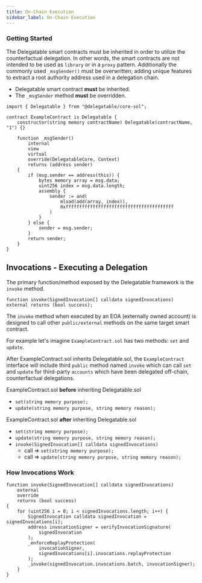 ```yaml
---
title: On-Chain Execution
sidebar_label: On-Chain Execution
---
```


### Getting Started

The Delegatable smart contracts must be inherited in order to utilize the counterfactual delegation. In other words, the smart contracts are not intended to be used as `library` or in a `proxy` pattern. Additionally the commonly used `_msgSender()` must be overwritten; adding unique features to extract a root authority address used in a delegation chain.

- Delegatable smart contract **must** be inherited.
- The `_msgSender` method **must** be overridden.

```solidity
import { Delegatable } from "@delegatable/core-sol";

contract ExampleContract is Delegatable {
    constructor(string memory contractName) Delegatable(contractName, "1") {}

    function _msgSender()
        internal
        view
        virtual
        override(DelegatableCore, Context)
        returns (address sender)
    {
        if (msg.sender == address(this)) {
            bytes memory array = msg.data;
            uint256 index = msg.data.length;
            assembly {
                sender := and(
                    mload(add(array, index)),
                    0xffffffffffffffffffffffffffffffffffffffff
                )
            }
        } else {
            sender = msg.sender;
        }
        return sender;
    }
}
```

## Invocations - Executing a Delegation

The primary function/method exposed by the Delegatable framework is the `invoke` method.

```solidity
function invoke(SignedInvocation[] calldata signedInvocations) external returns (bool success);
```

The `invoke` method when executed by an EOA (externally owned account) is designed to call other `public/external` methods on the same target smart contract.

For example let's imagine `ExampleContract.sol` has two methods: `set` and `update`.

After ExampleContract.sol inherits Delegatable.sol, the `ExampleContract` interface will include third `public` method named `invoke` which can call `set` and `update` for third-party `accounts` which have been delegated off-chain, counterfactual delegations.

ExampleContract.sol **before** inheriting Delegatable.sol

- `set(string memory purpose);`
- `update(string memory purpose, string memory reason);`

ExampleContract.sol **after** inheriting Delegatable.sol

- `set(string memory purpose);`
- `update(string memory purpose, string memory reason);`
- `invoke(SignedInvocation[] calldata signedInvocations)`
  - call => `set(string memory purpose);`
  - call => `update(string memory purpose, string memory reason);`

### How Invocations Work

```sol
function invoke(SignedInvocation[] calldata signedInvocations)
    external
    override
    returns (bool success)
{
    for (uint256 i = 0; i < signedInvocations.length; i++) {
        SignedInvocation calldata signedInvocation = signedInvocations[i];
        address invocationSigner = verifyInvocationSignature(
            signedInvocation
        );
        _enforceReplayProtection(
            invocationSigner,
            signedInvocations[i].invocations.replayProtection
        );
        _invoke(signedInvocation.invocations.batch, invocationSigner);
    }
}
```
